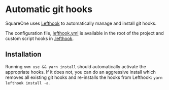 # Automatic git hooks

SquareOne uses [Lefthook](https://github.com/evilmartians/lefthook/blob/master/docs/full_guide.md) to automatically 
manage and install git hooks.

The configuration file, [lefthook.yml](../../lefthook.yml) is available in the root of the project and custom script
hooks in [.lefthook](../../.lefthook).

## Installation

Running `nvm use && yarn install` should automatically activate the appropriate hooks. If it does not, 
you can do an aggressive install which removes all existing git hooks and re-installs the hooks 
from Lefthook: `yarn lefthook install -a`.
